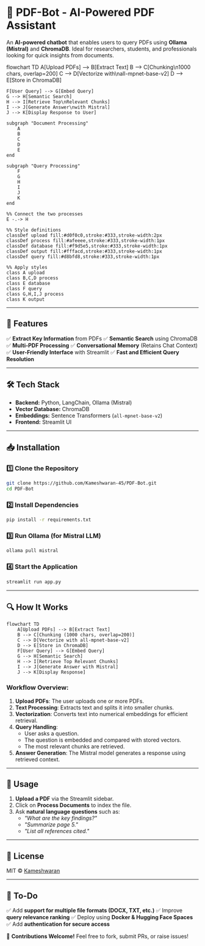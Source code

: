 # 📄 PDF-Bot - AI-Powered PDF Assistant

An **AI-powered chatbot** that enables users to query PDFs using **Ollama (Mistral)** and **ChromaDB**. Ideal for researchers, students, and professionals looking for quick insights from documents.


flowchart TD
    A[Upload PDFs] --> B[Extract Text]
    B --> C[Chunking\n1000 chars, overlap=200]
    C --> D[Vectorize with\nall-mpnet-base-v2]
    D --> E[Store in ChromaDB]
    
    F[User Query] --> G[Embed Query]
    G --> H[Semantic Search]
    H --> I[Retrieve Top\nRelevant Chunks]
    I --> J[Generate Answer\nwith Mistral]
    J --> K[Display Response to User]
    
    subgraph "Document Processing"
        A
        B
        C
        D
        E
    end
    
    subgraph "Query Processing"
        F
        G
        H
        I
        J
        K
    end
    
    %% Connect the two processes
    E -.-> H
    
    %% Style definitions
    classDef upload fill:#d0f0c0,stroke:#333,stroke-width:2px
    classDef process fill:#afeeee,stroke:#333,stroke-width:1px
    classDef database fill:#f9d5e5,stroke:#333,stroke-width:1px
    classDef output fill:#fffacd,stroke:#333,stroke-width:1px
    classDef query fill:#d8bfd8,stroke:#333,stroke-width:1px
    
    %% Apply styles
    class A upload
    class B,C,D process
    class E database
    class F query
    class G,H,I,J process
    class K output

---

## 🌟 Features
✅ **Extract Key Information** from PDFs
✅ **Semantic Search** using ChromaDB
✅ **Multi-PDF Processing**
✅ **Conversational Memory** (Retains Chat Context)
✅ **User-Friendly Interface** with Streamlit
✅ **Fast and Efficient Query Resolution**

---

## 🛠️ Tech Stack
- **Backend:** Python, LangChain, Ollama (Mistral)
- **Vector Database:** ChromaDB
- **Embeddings:** Sentence Transformers (`all-mpnet-base-v2`)
- **Frontend:** Streamlit UI

---

## 📥 Installation
### 1️⃣ Clone the Repository
```bash
git clone https://github.com/Kameshwaran-45/PDF-Bot.git
cd PDF-Bot
```

### 2️⃣ Install Dependencies
```bash
pip install -r requirements.txt
```

### 3️⃣ Run Ollama (for Mistral LLM)
```bash
ollama pull mistral
```

### 4️⃣ Start the Application
```bash
streamlit run app.py
```

---

## 🔍 How It Works

```mermaid
flowchart TD
    A[Upload PDFs] --> B[Extract Text]
    B --> C[Chunking (1000 chars, overlap=200)]
    C --> D[Vectorize with all-mpnet-base-v2]
    D --> E[Store in ChromaDB]
    F[User Query] --> G[Embed Query]
    G --> H[Semantic Search]
    H --> I[Retrieve Top Relevant Chunks]
    I --> J[Generate Answer with Mistral]
    J --> K[Display Response]
```

### **Workflow Overview:**
1. **Upload PDFs**: The user uploads one or more PDFs.
2. **Text Processing**: Extracts text and splits it into smaller chunks.
3. **Vectorization**: Converts text into numerical embeddings for efficient retrieval.
4. **Query Handling**:
   - User asks a question.
   - The question is embedded and compared with stored vectors.
   - The most relevant chunks are retrieved.
5. **Answer Generation**: The Mistral model generates a response using retrieved context.

---

## 🚀 Usage
1. **Upload a PDF** via the Streamlit sidebar.
2. Click on **Process Documents** to index the file.
3. Ask **natural language questions** such as:
   - _"What are the key findings?"_
   - _"Summarize page 5."_
   - _"List all references cited."_

---

## 📜 License
MIT © [Kameshwaran](https://github.com/Kameshwaran-45)

---

## 📌 To-Do
✅ Add **support for multiple file formats (DOCX, TXT, etc.)**
✅ Improve **query relevance ranking**
✅ Deploy using **Docker & Hugging Face Spaces**
✅ Add **authentication for secure access**

📢 **Contributions Welcome!** Feel free to fork, submit PRs, or raise issues!

